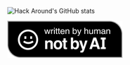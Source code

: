 ![Hack Around's GitHub stats](https://github-readme-stats.vercel.app/api?username=tech4bot&show_icons=true&theme=transparent)

![Not by AI](Written-By-Human-Not-By-AI-Badge-black@2x.png)

